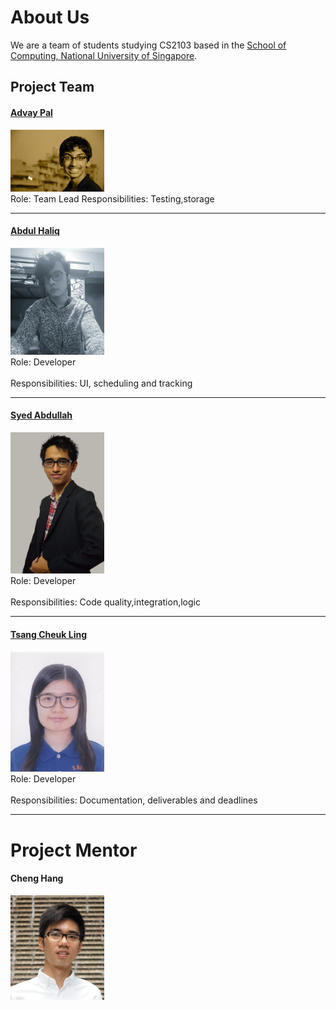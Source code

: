 # About Us

We are a team of students studying CS2103 based in the [School of Computing, National University of Singapore](http://www.comp.nus.edu.sg).

## Project Team

#### [Advay Pal](https://github.com/advaypal)
<img src="images/AdvayPal.jpg" width="150"><br>
Role: Team Lead
Responsibilities: Testing,storage

-----

#### [Abdul Haliq](https://github.com/AHaliq)
<img src="images/AbdulHaliq.jpg" width="150"><br>
Role: Developer <br>  
Responsibilities: UI, scheduling and tracking

-----

#### [Syed Abdullah](https://github.com/Skaty)
<img src="images/SyedAbdullah.jpg" width="150"><br>
Role: Developer <br>  
Responsibilities: Code quality,integration,logic

-----

#### [Tsang Cheuk Ling](https://github.com/SukiTsang)
<img src="images/SukiTsang.jpg" width="150"><br>
Role: Developer <br>  
Responsibilities: Documentation, deliverables and deadlines

 -----

# Project Mentor

#### Cheng Hang
<img src="images/ChengHang.jpg" width="150"><br>



